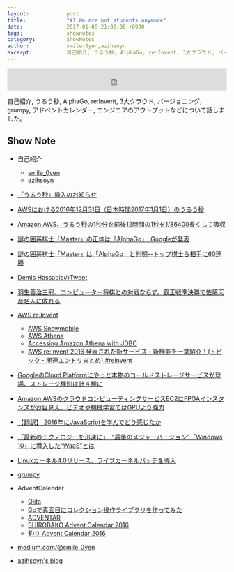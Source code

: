 ```yaml
---
layout:            post
title:             "#1 We are not students anymore"
date:              2017-01-08 21:00:00 +0900
tags:              shownotes
category:          ShowNotes
author:            smile-0yen,azihsoyn
excerpt:           自己紹介, うるう秒, AlphaGo, re:Invent, 3大クラウド, バージョニング, grumpy, アドベントカレンダー, エンジニアのアウトプットなどについて話しました。
---
```

<iframe width="100%" height="50" scrolling="no" frameborder="no" src="https://w.soundcloud.com/player/?url=https%3A//api.soundcloud.com/tracks/301535372&amp;auto_play=false&amp;hide_related=false&amp;show_comments=true&amp;show_user=true&amp;show_reposts=false&amp;visual=false&amp;show_artwork=false&amp;default_height=75"></iframe>

自己紹介, うるう秒, AlphaGo, re:Invent, 3大クラウド, バージョニング, grumpy, アドベントカレンダー, エンジニアのアウトプットなどについて話しました。

## Show Note
* 自己紹介
  * [smile_0yen](https://twitter.com/smile_0yen)
  * [azihsoyn](https://twitter.com/azihsoyn)
* [「うるう秒」挿入のお知らせ](https://www.nict.go.jp/press/2016/07/08-1.html)
* [AWSにおける2016年12月31日（日本時間2017年1月1日）のうるう秒](https://aws.amazon.com/jp/blogs/news/look-before-you-leap-december-31-2016-leap-second-on-aws/)

* [Amazon AWS、うるう秒の1秒分を前後12時間の1秒を1/86400長くして吸収](http://internet.watch.impress.co.jp/docs/news/1036937.html)
* [謎の囲碁棋士「Master」の正体は「AlphaGo」　Googleが発表](http://nlab.itmedia.co.jp/nl/articles/1701/05/news031.html)
* [謎の囲碁棋士「Master」は「AlphaGo」と判明--トップ棋士ら相手に60連勝](http://japan.cnet.com/news/service/35094593/)
* [Demis HassabisのTweet](https://twitter.com/demishassabis/status/816660463282954240/photo/1)
* [羽生善治三冠、コンピューター将棋との対戦ならず。叡王戦準決勝で佐藤天彦名人に敗れる](http://japanese.engadget.com/2016/11/15/eiousen/)
* [AWS re:Invent](https://reinvent.awsevents.com/)
  * [AWS Snowmobile](https://aws.amazon.com/jp/snowmobile/)
  * [AWS Athena](https://aws.amazon.com/jp/athena/)
  * [Accessing Amazon Athena with JDBC](http://docs.aws.amazon.com/athena/latest/ug/connect-with-jdbc.html)
  * [AWS re:Invent 2016 発表された新サービス・新機能を一挙紹介！(トピック・関連エントリまとめ) #reinvent](http://dev.classmethod.jp/cloud/aws/aws-reinvent-2016-new-services-and-digests-and-topics-digest/)
* [GoogleのCloud Platformにやっと本物のコールドストレージサービスが登場、ストレージ種別は計４種に](http://jp.techcrunch.com/2016/10/21/20161020googles-cloud-platform-gets-new-a-cold-storage-service/)
* [Amazon AWSのクラウドコンピューティングサービスEC2にFPGAインスタンスがお目見え、ビデオや機械学習ではGPUより強力](http://jp.techcrunch.com/2016/12/01/20161130aws-announces-fpga-instances-for-its-ec2-cloud-computing-service/)
* [【翻訳】 2016年にJavaScriptを学んでどう感じたか](http://kikuchi1201.hateblo.jp/entry/2016/10/26/172404)
* [「最新のテクノロジーを迅速に」　“最後のメジャーバージョン”「Windows 10」に導入した“WaaS”とは](http://www.itmedia.co.jp/business/articles/1601/13/news026.html)
* [Linuxカーネル4.0リリース、ライブカーネルパッチを導入](https://mag.osdn.jp/15/04/15/082100)
* [grumpy](https://github.com/google/grumpy)
* AdventCalendar
  * [Qiita](http://qiita.com/advent-calendar/2016)
  * [Goで真面目にコレクション操作ライブラリを作ってみた](http://qiita.com/azihsoyn/items/c8a88a2185ee2d374afe)
  * [ADVENTAR](http://www.adventar.org/)
  * [SHIROBAKO Advent Calendar 2016](http://www.adventar.org/calendars/1343)
  * [釣り Advent Calendar 2016](http://www.adventar.org/calendars/2030)
* [medium.com/@smile_0yen](https://medium.com/@smile_0yen)
* [azihsoyn's blog](http://azihsoyn.hatenablog.com/)
